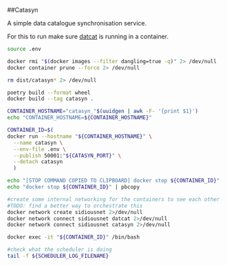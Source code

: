 ##Catasyn

A simple data catalogue synchronisation service.

For this to run make sure [datcat](https://github.com/antonio-one/datcat) is running in a container.

```bash
source .env

docker rmi "$(docker images --filter dangling=true -q)" 2> /dev/null
docker container prune --force 2> /dev/null

rm dist/catasyn* 2> /dev/null

poetry build --format wheel
docker build --tag catasyn .

CONTAINER_HOSTNAME="catasyn_"$(uuidgen | awk -F- '{print $1}')
echo "CONTAINER_HOSTNAME=${CONTAINER_HOSTNAME}"

CONTAINER_ID=$(
docker run --hostname "${CONTAINER_HOSTNAME}" \
  --name catasyn \
  --env-file .env \
  --publish 50001:"${CATASYN_PORT}" \
  --detach catasyn
  )

echo "[STOP COMMAND COPIED TO CLIPBOARD] docker stop ${CONTAINER_ID}"
echo "docker stop ${CONTAINER_ID}" | pbcopy

#create some internal networking for the containers to see each other
#TODO: find a better way to orchestrate this
docker network create sidiousnet 2>/dev/null
docker network connect sidiousnet datcat 2>/dev/null
docker network connect sidiousnet catasyn 2>/dev/null

docker exec -it "${CONTAINER_ID}" /bin/bash

#check what the scheduler is doing
tail -f ${SCHEDULER_LOG_FILENAME}
```
